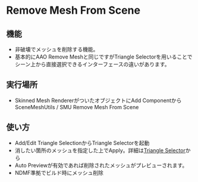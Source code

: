 # Remove Mesh From Scene

## 機能
- 非破壊でメッシュを削除する機能。
- 基本的にAAO Remove Meshと同じですがTriangle Selectorを用いることでシーン上から直接選択できるインターフェースの違いがあります。

## 実行場所
- Skinned Mesh RendererがついたオブジェクトにAdd ComponentからSceneMeshUtils / SMU Remove Mesh From Scene

## 使い方
- Add/Edit Triangle SelectionからTriangle Selectorを起動
- 消したい箇所のメッシュを指定した上でApply。詳細は[Triangle Selector](../TriangleSelector)から
- Auto Previewが有効であれば削除されたメッシュがプレビューされます。
- NDMF準拠でビルド時にメッシュ削除
